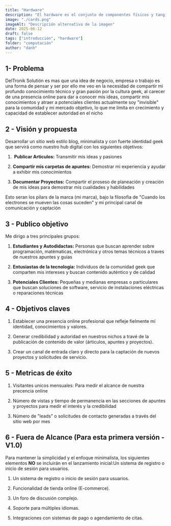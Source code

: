 ```yaml
---
title: "Hardware"
description: "El hardware es el conjunto de componentes físicos y tangibles que forman parte de un sistema informático."
image: "./cards.png"
imageAlt: "Descripción alternativa de la imagen"
date: 2025-06-12
draft: false
tags: ["introducción", "hardware"]
folder: "computación"
author: "danh"
---
```



## 1- Problema

DelTronik Solutión es mas que una idea de negocío, empresa o trabajo es una forma de pensar y ser por ello me veo en la necesidad de compartir mi profundo conocimiento técnico y gran pasión por la cultura geek, al carecer de una presencia online para dar a conocer mis ideas, compartir mis conocimientos y atraer a potenciales clientes actualmente soy "invisible" para la comunidad y mi mercado objetivo, lo que me limita en crecimiento y capacidad de establecer autoridad en el nicho

## 2 - Visión y propuesta

Desarrollar un sitio web estilo blog, minimalista y con fuerte identidad geek que servirá como nuestro hub digital con los siguientes objetivos:

1.  **Publicar Articulos:** Transmitir mis ideas y pasiones

2. **Compartir mis carpetas de apuntes:** Demostrar mi experiencia y ayudar a exhibir mis conocimientos

3.
   **Documentar Proyectos:** Compartir el proseso de planeación y creación de mis ideas para demostrar mis cualidades y habilidades

Esto seran los pilars de la marca (mi marca), bajo la filosofia de "Cuando los electrones se mueven las cosas suceden" y mi principal canal de comunicación y captación

## 3 - Publico objetivo

Me dirigo a tres principales grupos:

1. **Estudiantes y Autodidactas:** Personas que buscan aprender sobre programación, matématicas, electrónica y otros temas técnicos a traves de nuestros apuntes y guías

2. **Entusiastas de la tecnologia:** Individuos de la comunidad geek que comparten mis intereses y buscan contenido auténtico y de calidad

3. **Potenciales Clientes:** Pequeñas y medianas empresas o particulares que buscan soluciones de software, servicio de instalaciones eléctricas o reparaciones técnicas

## 4 - Objetivos claves

1. Establecer una presencia online profesional que refleje fielmente mi identidad, conocimientos y valores.

2. Generar credibilidad y autoridad en nuestros nichos a travé de la publicación de contenido de valor (árticulos, apuntes y proyectos).

3. Crear un canal de entrada claro y directo para la captación de nuevos proyectos y solicitudes de servicio.

## 5 - Metricas de éxito

1. Visitantes unicos mensuales: Para medir el alcance de nuestra precencia online

2. Número de vistas y tiempo de permanencia en las secciones de apuntes y proyectos para medir el interés y la credibilidad

3. Número de "leads" o solicitudes de contacto generadas a través del sitio web por mes

## 6 - Fuera de Alcance (Para esta primera versión - V1.0)

Para mantener la simplicidad y el enfoque minimalista, los siguientes elementos **NO** se incluirán en el lanzamiento inicial:Un sistema de registro o inicio de sesión para usuarios.

1. Un sistema de registro o inicio de sesión para usuarios.

2. Funcionalidad de tienda online (E-commerce).

3. Un foro de discusión complejo.

4. Soporte para múltiples idiomas.

5. Integraciones con sistemas de pago o agendamiento de citas.
